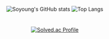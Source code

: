 <div align="center">
  
  ![Soyoung's GitHub stats](https://github-readme-stats.vercel.app/api?username=place0&show_icons=true&theme=noctis_minimus)
  ![Top Langs](https://github-readme-stats.vercel.app/api/top-langs/?username=place0&layout=compact&theme=noctis_minimus)
  
  #
  [![Solved.ac Profile](http://mazassumnida.wtf/api/v2/generate_badge?boj=thdud030101)](https://solved.ac/thdud030101/)
  
</div>
